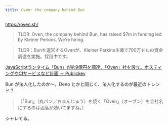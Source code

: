 ```yaml
---
title: Oven: the company behind Bun
---
```


https://oven.sh/

> TLDR: Oven, the company behind Bun, has raised $7m in funding led by Kleiner Perkins. We’re hiring.

> TLDR：Bunを運営するOvenが、Kleiner Perkins主導で700万ドルの資金調達を実施。採用中です。

[JavaScriptランタイム「Bun」が約9億円を調達、「Oven」社を設立。ホスティングやCIサービスなど計画 － Publickey](https://www.publickey1.jp/blog/22/javascriptbun9ovenci.html)

Bun が法人化したのか〜。Deno とかと同じく、法人化するのが最近のトレンド？

> （「Bun」（丸パン／おまんじゅう）を焼く「Oven」（オーブン）を会社名にするのは洒落が効いてますね。）

シャレてる。
